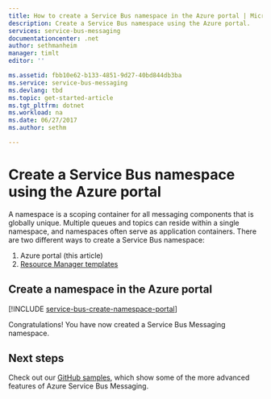 ```yaml
---
title: How to create a Service Bus namespace in the Azure portal | Microsoft Docs
description: Create a Service Bus namespace using the Azure portal.
services: service-bus-messaging
documentationcenter: .net
author: sethmanheim
manager: timlt
editor: ''

ms.assetid: fbb10e62-b133-4851-9d27-40bd844db3ba
ms.service: service-bus-messaging
ms.devlang: tbd
ms.topic: get-started-article
ms.tgt_pltfrm: dotnet
ms.workload: na
ms.date: 06/27/2017
ms.author: sethm

---
```

# Create a Service Bus namespace using the Azure portal

A namespace is a scoping container for all messaging components that is globally unique. Multiple queues and topics can reside within a single namespace, and namespaces often serve as application containers. There are two different ways to create a Service Bus namespace:

1. Azure portal (this article)
2. [Resource Manager templates][create-namespace-using-arm]

## Create a namespace in the Azure portal

[!INCLUDE [service-bus-create-namespace-portal](../../includes/service-bus-create-namespace-portal.md)]

Congratulations! You have now created a Service Bus Messaging namespace.

## Next steps

Check out our [GitHub samples][github-samples], which show some of the more advanced features of Azure Service Bus Messaging.

[create-namespace-using-arm]: service-bus-resource-manager-overview.md
[github-samples]: https://github.com/Azure/azure-service-bus/tree/master/samples
